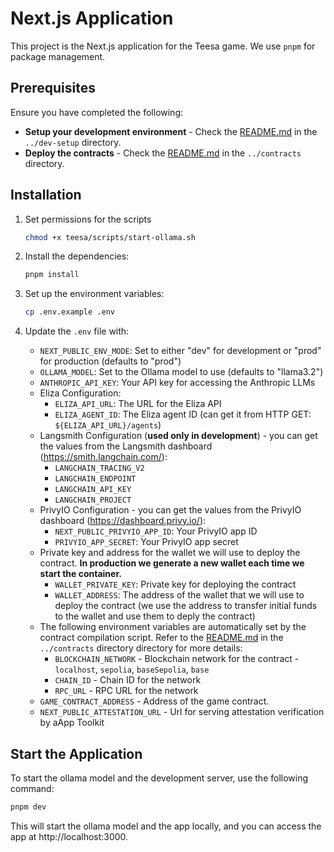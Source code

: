 # Next.js Application

This project is the Next.js application for the Teesa game. We use `pnpm` for package management.

## Prerequisites

Ensure you have completed the following:
- **Setup your development environment** - Check the [README.md](../dev-setup/README.md) in the `../dev-setup` directory.
- **Deploy the contracts** - Check the [README.md](../contracts/README.md) in the `../contracts` directory.

## Installation

1. Set permissions for the scripts
   ```bash
   chmod +x teesa/scripts/start-ollama.sh
   ```

2. Install the dependencies:
   ```bash
   pnpm install
   ```

3. Set up the environment variables:
   ```bash
   cp .env.example .env
   ```

4. Update the `.env` file with:
   - `NEXT_PUBLIC_ENV_MODE`: Set to either "dev" for development or "prod" for production (defaults to "prod")
   - `OLLAMA_MODEL`: Set to the Ollama model to use (defaults to "llama3.2")
   - `ANTHROPIC_API_KEY`: Your API key for accessing the Anthropic LLMs
   - Eliza Configuration:
     - `ELIZA_API_URL`: The URL for the Eliza API
     - `ELIZA_AGENT_ID`: The Eliza agent ID (can get it from HTTP GET: `${ELIZA_API_URL}/agents`)
   - Langsmith Configuration (**used only in development**) - you can get the values from the Langsmith dashboard (https://smith.langchain.com/):
     - `LANGCHAIN_TRACING_V2`
     - `LANGCHAIN_ENDPOINT`
     - `LANGCHAIN_API_KEY`
     - `LANGCHAIN_PROJECT`
   - PrivyIO Configuration - you can get the values from the PrivyIO dashboard (https://dashboard.privy.io/):
     - `NEXT_PUBLIC_PRIVYIO_APP_ID`: Your PrivyIO app ID
     - `PRIVYIO_APP_SECRET`: Your PrivyIO app secret
   - Private key and address for the wallet we will use to deploy the contract. **In production we generate a new wallet each time we start the container.**
      - `WALLET_PRIVATE_KEY`: Private key for deploying the contract
      - `WALLET_ADDRESS`: The address of the wallet that we will use to deploy the contract (we use the address to transfer initial funds to the wallet and use them to deply the contract)
   - The following environment variables are automatically set by the contract compilation script. Refer to the [README.md](../contracts/README.md) in the `../contracts` directory directory for more details:
      - `BLOCKCHAIN_NETWORK` - Blockchain network for the contract - `localhost`, `sepolia`, `baseSepolia`, `base`
      - `CHAIN_ID` - Chain ID for the network
      - `RPC_URL` - RPC URL for the network
   - `GAME_CONTRACT_ADDRESS` - Address of the game contract.
   - `NEXT_PUBLIC_ATTESTATION_URL` - Url for serving attestation verification by aApp Toolkit
## Start the Application

To start the ollama model and the development server, use the following command:
```bash
pnpm dev
```
This will start the ollama model and the app locally, and you can access the app at http://localhost:3000.
